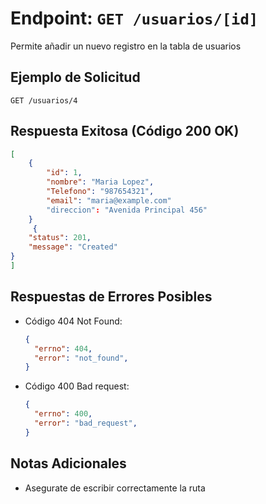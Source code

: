 # Endpoint: `GET /usuarios/[id]`

Permite añadir un nuevo registro en la tabla de usuarios

## Ejemplo de Solicitud
```http
GET /usuarios/4
```

## Respuesta Exitosa (Código 200 OK)
```json
[
    {
        "id": 1,
        "nombre": "Maria Lopez",
        "Telefono": "987654321",
        "email": "maria@example.com"
        "direccion": "Avenida Principal 456"
    }
     {
    "status": 201,
    "message": "Created"
}
]
```

## Respuestas de Errores Posibles
- Código 404 Not Found:

  ```json
  {
    "errno": 404,
    "error": "not_found",
  }
  ```

- Código 400 Bad request:
  ```json
  {
    "errno": 400,
    "error": "bad_request",
  }
  ``` 

## Notas Adicionales

- Asegurate de escribir correctamente la ruta